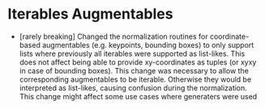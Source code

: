 # Iterables Augmentables

* [rarely breaking] Changed the normalization routines for coordinate-based
  augmentables (e.g. keypoints, bounding boxes) to only support lists where
  previously all iterables were supported as list-likes. This does not affect
  being able to provide xy-coordinates as tuples (or xyxy in case of bounding
  boxes). This change was necessary to allow the corresponding augmentables
  to be iterable. Otherwise they would be interpreted as list-likes, causing
  confusion during the normalization.
  This change might affect some use cases where generaters were used
